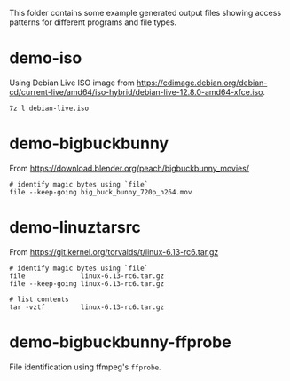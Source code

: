 This folder contains some example generated output files showing access patterns for different programs and file types.

# demo-iso

Using Debian Live ISO image from https://cdimage.debian.org/debian-cd/current-live/amd64/iso-hybrid/debian-live-12.8.0-amd64-xfce.iso.

```
7z l debian-live.iso
```

# demo-bigbuckbunny

From https://download.blender.org/peach/bigbuckbunny_movies/

```
# identify magic bytes using `file`
file --keep-going big_buck_bunny_720p_h264.mov
```

# demo-linuztarsrc

From https://git.kernel.org/torvalds/t/linux-6.13-rc6.tar.gz

```
# identify magic bytes using `file`
file              linux-6.13-rc6.tar.gz
file --keep-going linux-6.13-rc6.tar.gz

# list contents
tar -vztf         linux-6.13-rc6.tar.gz
```

# demo-bigbuckbunny-ffprobe

File identification using ffmpeg's `ffprobe`.
